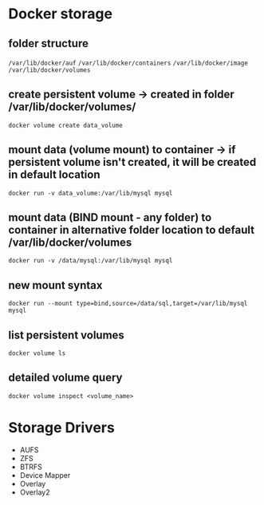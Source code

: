 # Docker storage
## folder structure
`/var/lib/docker/auf`
`/var/lib/docker/containers`
`/var/lib/docker/image`
`/var/lib/docker/volumes`
## create persistent volume -> created in folder /var/lib/docker/volumes/
`docker volume create data_volume`
## mount data (volume mount) to container -> if persistent volume isn't created, it will be created in default location
`docker run -v data_volume:/var/lib/mysql mysql`
## mount data (BIND mount - any folder) to container in alternative folder location to default /var/lib/docker/volumes
`docker run -v /data/mysql:/var/lib/mysql mysql`
## new mount syntax
`docker run --mount type=bind,source=/data/sql,target=/var/lib/mysql mysql`
## list persistent volumes
`docker volume ls`
## detailed volume query
`docker volume inspect <volume_name>`

# Storage Drivers
* AUFS
* ZFS
* BTRFS
* Device Mapper
* Overlay
* Overlay2
